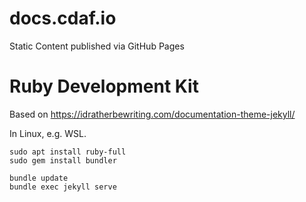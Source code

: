 # docs.cdaf.io

Static Content published via GitHub Pages

# Ruby Development Kit

Based on https://idratherbewriting.com/documentation-theme-jekyll/

In Linux, e.g. WSL.

    sudo apt install ruby-full
    sudo gem install bundler

    bundle update
    bundle exec jekyll serve
    